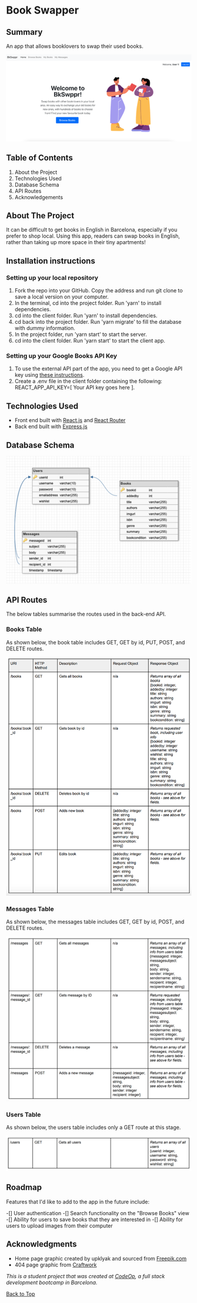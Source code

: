 # Book Swapper

## Summary

An app that allows booklovers to swap their used books.

![Screenshot of app front page](Screenshot.png)

## Table of Contents

1. About the Project
2. Technologies Used
3. Database Schema
4. API Routes
5. Acknowledgements

<!-- ABOUT THE PROJECT -->
## About The Project

It can be difficult to get books in English in Barcelona, especially if you prefer to shop local. Using this app, readers can swap books in English, rather than taking up more space in their tiny apartments!

## Installation instructions

### Setting up your local repository

1. Fork the repo into your GitHub. Copy the address and run git clone to save a local version on your computer.
2. In the terminal, cd into the project folder. Run 'yarn' to install dependencies.
3. cd into the client folder. Run 'yarn' to install dependencies.
4. cd back into the project folder. Run 'yarn migrate' to fill the database with dummy information.
5. In the project folder, run 'yarn start' to start the server.
6. cd into the client folder. Run 'yarn start' to start the client app.

### Setting up your Google Books API Key

1. To use the external API part of the app, you need to get a Google API key using [these instructions](https://developers.google.com/books/docs/v1/using#APIKey).
2. Create a .env file in the client folder containing the following: REACT_APP_API_KEY=[ Your API key goes here ].

## Technologies Used

* Front end built with [React.js](https://reactjs.org/) and [React Router](https://reactrouter.com/)
* Back end built with [Express.js](https://expressjs.com/)

## Database Schema

![Screenshot of database schema](db-schema.png)

## API Routes

The below tables summarise the routes used in the back-end API.

### Books Table

As shown below, the book table includes GET, GET by id, PUT, POST, and DELETE routes.

![API routes for books table](books-api-routes.png)

### Messages Table

As shown below, the messages table includes GET, GET by id, POST, and DELETE routes.

![API routes for messages table](messages-api-routes.png)

### Users Table

As shown below, the users table includes only a GET route at this stage.

![API routes for users table](users-api-routes.png)

<!-- ROADMAP -->

## Roadmap

Features that I'd like to add to the app in the future include:

-[] User authentication
-[] Search functionality on the "Browse Books" view
-[] Ability for users to save books that they are interested in
-[] Ability for users to upload images from their computer

<!-- ACKNOWLEDGMENTS -->
## Acknowledgments

* Home page graphic created by upklyak and sourced from [Freepik.com](https://www.freepik.com/vectors/people-book)
* 404 page graphic from [Craftwork](http://www.craftwork.design)

_This is a student project that was created at [CodeOp](http://codeop.tech), a full stack development bootcamp in Barcelona._

[Back to Top](#book-swapper)
